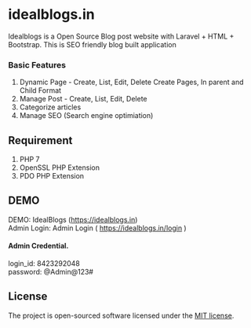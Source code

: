 # idealblogs.in

Idealblogs is a Open Source Blog post website with Laravel + HTML + Bootstrap. This is SEO  friendly blog built application

### Basic Features
1. Dynamic Page - Create, List, Edit, Delete
   Create Pages, In parent and Child Format 
2. Manage Post - Create, List, Edit, Delete
3. Categorize articles
4. Manage SEO (Search engine optimiation)


## Requirement
1. PHP 7
2. OpenSSL PHP Extension
3. PDO PHP Extension


## DEMO
DEMO: IdealBlogs  (https://idealblogs.in)  <br />
Admin Login: Admin Login ( https://idealblogs.in/login ) 
#### Admin Credential. 
login_id: 8423292048  <br />
password: @Admin@123#


## License

The project is open-sourced software licensed under the [MIT license](https://opensource.org/licenses/MIT).




